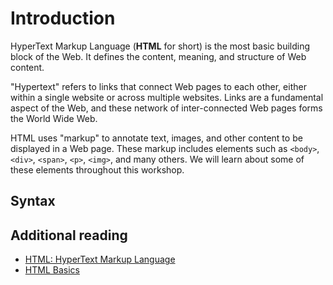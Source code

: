 # Introduction

HyperText Markup Language (**HTML** for short) is the most basic building block of the Web. It defines the content, meaning, and structure of Web content.

"Hypertext" refers to links that connect Web pages to each other, either within a single website or across multiple websites. Links are a fundamental aspect of the Web, and these network of inter-connected Web pages forms the World Wide Web.

HTML uses "markup" to annotate text, images, and other content to be displayed in a Web page. These markup includes elements such as `<body>`, `<div>`, `<span>`, `<p>`, `<img>`, and many others. We will learn about some of these elements throughout this workshop.

## Syntax

## Additional reading

- [HTML: HyperText Markup Language](https://developer.mozilla.org/en-US/docs/Web/HTML)
- [HTML Basics](https://developer.mozilla.org/en-US/docs/Learn/Getting_started_with_the_web/HTML_basics)
